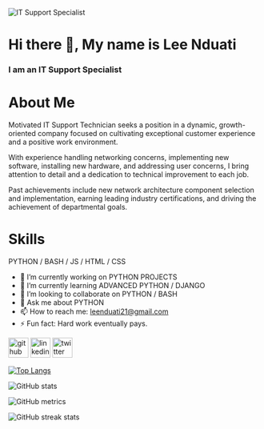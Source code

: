 ![IT Support Specialist](https://cdn.pixabay.com/photo/2017/08/05/12/58/computer-2583383_960_720.jpg)

# Hi there 👋, My name is Lee Nduati
### I am an IT Support Specialist

# About Me
Motivated IT Support Technician seeks a position in a dynamic, growth-oriented company focused on cultivating exceptional customer experience and a positive work environment. 

With experience handling networking concerns, implementing new software, installing new hardware, and addressing user concerns, I bring attention to detail and a dedication to technical improvement to each job. 

Past achievements include new network architecture component selection and implementation, earning leading industry certifications, and driving the achievement of departmental goals.

# Skills

PYTHON / BASH / JS / HTML / CSS

- 🔭 I’m currently working on PYTHON PROJECTS 
- 🌱 I’m currently learning ADVANCED PYTHON / DJANGO 
- 👯 I’m looking to collaborate on PYTHON / BASH 
- 💬 Ask me about PYTHON 
- 📫 How to reach me: leenduati21@gmail.com 
- ⚡ Fun fact: Hard work eventually pays. 


[<img src='https://cdn.jsdelivr.net/npm/simple-icons@3.0.1/icons/github.svg' alt='github' height='40'>](https://github.com/leenduati)  [<img src='https://cdn.jsdelivr.net/npm/simple-icons@3.0.1/icons/linkedin.svg' alt='linkedin' height='40'>](https://www.linkedin.com/in/leenduati/)  [<img src='https://cdn.jsdelivr.net/npm/simple-icons@3.0.1/icons/twitter.svg' alt='twitter' height='40'>](https://twitter.com/@leenduati)  

[![Top Langs](https://github-readme-stats.vercel.app/api/top-langs/?username=leenduati)](https://github.com/anuraghazra/github-readme-stats)

![GitHub stats](https://github-readme-stats.vercel.app/api?username=leenduati&show_icons=true)  

![GitHub metrics](https://metrics.lecoq.io/leenduati)  

![GitHub streak stats](https://github-readme-streak-stats.herokuapp.com/?user=leenduati)  

